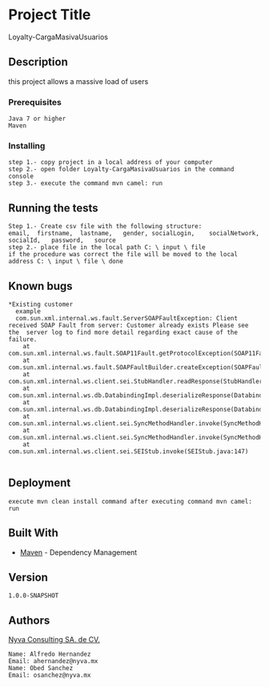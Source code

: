 # Project Title
Loyalty-CargaMasivaUsuarios

## Description 
this project allows a massive load of users

### Prerequisites 

```
Java 7 or higher
Maven
```
### Installing 

```
step 1.- copy project in a local address of your computer
step 2.- open folder Loyalty-CargaMasivaUsuarios in the command console
step 3.- execute the command mvn camel: run
```

## Running the tests

```
Step 1.- Create csv file with the following structure:
email,	firstname,	lastname,	gender,	socialLogin,	socialNetwork,	socialId,	password,	source
step 2.- place file in the local path C: \ input \ file
if the procedure was correct the file will be moved to the local address C: \ input \ file \ done
```
## Known bugs
```
*Existing customer
  example 
  com.sun.xml.internal.ws.fault.ServerSOAPFaultException: Client received SOAP Fault from server: Customer already exists Please see the  server log to find more detail regarding exact cause of the failure.
	at com.sun.xml.internal.ws.fault.SOAP11Fault.getProtocolException(SOAP11Fault.java:178)
	at com.sun.xml.internal.ws.fault.SOAPFaultBuilder.createException(SOAPFaultBuilder.java:116)
	at com.sun.xml.internal.ws.client.sei.StubHandler.readResponse(StubHandler.java:238)
	at com.sun.xml.internal.ws.db.DatabindingImpl.deserializeResponse(DatabindingImpl.java:189)
	at com.sun.xml.internal.ws.db.DatabindingImpl.deserializeResponse(DatabindingImpl.java:276)
	at com.sun.xml.internal.ws.client.sei.SyncMethodHandler.invoke(SyncMethodHandler.java:104)
	at com.sun.xml.internal.ws.client.sei.SyncMethodHandler.invoke(SyncMethodHandler.java:77)
	at com.sun.xml.internal.ws.client.sei.SEIStub.invoke(SEIStub.java:147)
  
```

## Deployment
```
execute mvn clean install command after executing command mvn camel: run
```
## Built With

* [Maven](https://maven.apache.org/) - Dependency Management


## Version
```
1.0.0-SNAPSHOT
```
## Authors
[Nyva Consulting SA. de CV.](http://www.nyva.mx/)
```
Name: Alfredo Hernandez
Email: ahernandez@nyva.mx
Name: Obed Sanchez
Email: osanchez@nyva.mx
```



